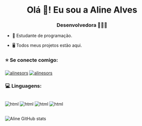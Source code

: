 <h1 align="center">Olá  👋! Eu sou a Aline Alves</h1>
<h3 align="center">Desenvolvedora 👩🏻‍💻</h3>

<p>

- 🌱 Estudante de programação.

- 🖥️ Todos meus projetos estão aqui. 
<p>

### ⭐️ Se conecte comigo:

<p align="left">
<a href="https://www.linkedin.com/in/aline-alves-dev/" target="blank"><img align="center" src="https://img.shields.io/badge/LinkedIn-0077B5?style=for-the-badge&logo=linkedin&logoColor=white" alt="alinesors" /></a>
<a href="https://github.com/AlineAlves10" target="blank"><img align="center" src="https://img.shields.io/badge/GitHub-100000?style=for-the-badge&logo=github&logoColor=white" alt="alinesors" /></a>
</p>

### 💻 Linguagens:

<div style="display: inline_block " ><br/>
 <img align="center" alt="html" src="https://img.shields.io/badge/Python-14354C?style=for-the-badge&logo=python&logoColor=white" />
 <img align="center" alt="html" src="https://img.shields.io/badge/HTML5-E34F26?style=for-the-badge&logo=html5&logoColor=white" />
  <img align="center" alt="html" src="https://img.shields.io/badge/CSS3-1572B6?style=for-the-badge&logo=css3&logoColor=white" />
  <img align="center" alt="html" src="https://img.shields.io/badge/JavaScript-323330?style=for-the-badge&logo=javascript&logoColor=F7DF1E" />
</div><br/>

![Aline GitHub stats](https://github-readme-stats.vercel.app/api?username=AlineAlves10&show_icons=true&theme=dracula)

